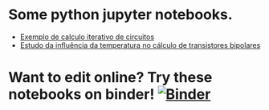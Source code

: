 # Some python jupyter notebooks.

* [Exemplo de calculo iterativo de circuitos](https://github.com/rsmarinho/notebooks/blob/master/exemplo_iteracao.ipynb)
* [Estudo da influência da temperatura no cálculo de transistores bipolares](https://github.com/rsmarinho/notebooks/blob/master/temperature_study.ipynb)

# Want to edit online? Try these notebooks on binder! [![Binder](https://mybinder.org/badge_logo.svg)](https://mybinder.org/v2/gh/rsmarinho/notebooks/master)
